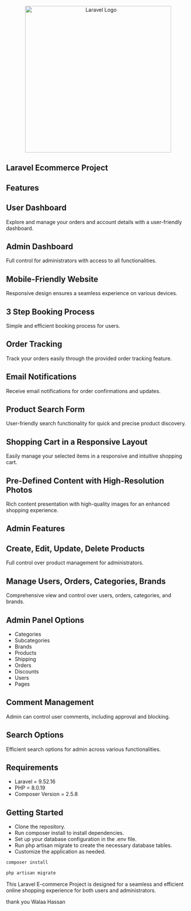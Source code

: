 <p align="center"><a href="https://laravel.com" target="_blank"><img src="https://raw.githubusercontent.com/laravel/art/master/logo-lockup/5%20SVG/2%20CMYK/1%20Full%20Color/laravel-logolockup-cmyk-red.svg" width="400" alt="Laravel Logo"></a></p>

## Laravel Ecommerce Project

## Features

## User Dashboard
Explore and manage your orders and account details with a user-friendly dashboard.

## Admin Dashboard
Full control for administrators with access to all functionalities.

## Mobile-Friendly Website
Responsive design ensures a seamless experience on various devices.

## 3 Step Booking Process
Simple and efficient booking process for users.

## Order Tracking
Track your orders easily through the provided order tracking feature.

## Email Notifications
Receive email notifications for order confirmations and updates.

## Product Search Form
User-friendly search functionality for quick and precise product discovery.

## Shopping Cart in a Responsive Layout
Easily manage your selected items in a responsive and intuitive shopping cart.

## Pre-Defined Content with High-Resolution Photos
Rich content presentation with high-quality images for an enhanced shopping experience.

## Admin Features

## Create, Edit, Update, Delete Products
Full control over product management for administrators.

## Manage Users, Orders, Categories, Brands
Comprehensive view and control over users, orders, categories, and brands.

## Admin Panel Options
-  Categories
-  Subcategories
-  Brands
-  Products
-  Shipping
-  Orders
-  Discounts
-  Users
-  Pages

## Comment Management
Admin can control user comments, including approval and blocking.

## Search Options
Efficient search options for admin across various functionalities.

## Requirements
-  Laravel = 9.52.16
-  PHP = 8.0.19
-  Composer Version = 2.5.8

## Getting Started
-  Clone the repository.
-  Run composer install to install dependencies.
-  Set up your database configuration in the .env file.
-  Run php artisan migrate to create the necessary database tables.
-  Customize the application as needed.

```javascript
composer install
```

```javascript
php artisan migrate
```

This Laravel E-commerce Project is designed for a seamless and efficient online shopping experience for both users and administrators.

thank you
Walaa Hassan
